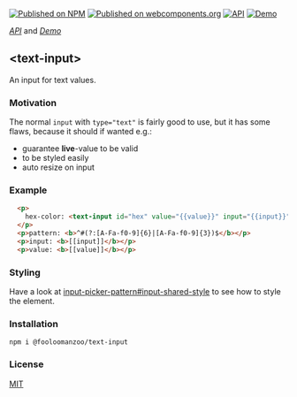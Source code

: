 [![Published on NPM](https://img.shields.io/npm/v/@fooloomanzoo/text-input.svg)](https://www.npmjs.com/package/@fooloomanzoo/text-input)
[![Published on webcomponents.org](https://img.shields.io/badge/webcomponents.org-published-blue.svg)](https://www.webcomponents.org/element/@fooloomanzoo/text-input)
[![API](https://img.shields.io/badge/API-available-green.svg)](https://www.webcomponents.org/element/fooloomanzoo/@text-input/elements/text-input)
[![Demo](https://img.shields.io/badge/demo-available-red.svg)](https://www.webcomponents.org/element/fooloomanzoo/@text-input/demo/demo/index.html)

_[API](https://fooloomanzoo.github.io/text-input/components/text-input/#/elements/text-input)_ and
_[Demo](https://fooloomanzoo.github.io/text-input/components/text-input/#/elements/text-input/demos/demo/index.html)_

## \<text-input\>

An input for text values.

### Motivation

The normal `input` with `type="text"` is fairly good to use, but it has some flaws, because it should if wanted e.g.:

* guarantee **live**-value to be valid
* to be styled easily
* auto resize on input

### Example
```html
  <p>
    hex-color: <text-input id="hex" value="{{value}}" input="{{input}}" default="#111" required pattern="^#(?:[A-Fa-f0-9]{6}|[A-Fa-f0-9]{3})$" size="7" maxlength="7" minlength="4"></text-input>
  </p>
  <p>pattern: <b>^#(?:[A-Fa-f0-9]{6}|[A-Fa-f0-9]{3})$</b></p>
  <p>input: <b>[[input]]</b></p>
  <p>value: <b>[[value]]</b></p>
```

### Styling
Have a look at [input-picker-pattern#input-shared-style](https://github.com/fooloomanzoo/input-picker-pattern#input-shared-style) to see how to style the element.

### Installation
```
npm i @fooloomanzoo/text-input
```

### License
[MIT](https://github.com/fooloomanzoo/text-input/blob/master/LICENSE.txt)
